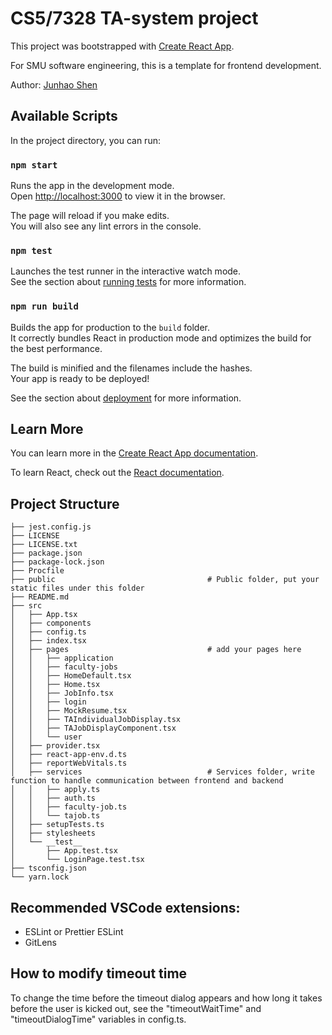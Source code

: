 # CS5/7328 TA-system project
This project was bootstrapped with [Create React App](https://github.com/facebook/create-react-app).


For SMU software engineering, this is a template for frontend development.

Author: [Junhao Shen](junhaos@smu.edu)
## Available Scripts

In the project directory, you can run:

### `npm start`

Runs the app in the development mode.\
Open [http://localhost:3000](http://localhost:3000) to view it in the browser.

The page will reload if you make edits.\
You will also see any lint errors in the console.

### `npm test`

Launches the test runner in the interactive watch mode.\
See the section about [running tests](https://facebook.github.io/create-react-app/docs/running-tests) for more information.

### `npm run build`

Builds the app for production to the `build` folder.\
It correctly bundles React in production mode and optimizes the build for the best performance.

The build is minified and the filenames include the hashes.\
Your app is ready to be deployed!

See the section about [deployment](https://facebook.github.io/create-react-app/docs/deployment) for more information.

## Learn More

You can learn more in the [Create React App documentation](https://facebook.github.io/create-react-app/docs/getting-started).

To learn React, check out the [React documentation](https://reactjs.org/).


## Project Structure
```
├── jest.config.js
├── LICENSE
├── LICENSE.txt
├── package.json
├── package-lock.json
├── Procfile
├── public                                  # Public folder, put your static files under this folder
├── README.md
├── src
│   ├── App.tsx
│   ├── components
│   ├── config.ts
│   ├── index.tsx
│   ├── pages                               # add your pages here
│   │   ├── application
│   │   ├── faculty-jobs
│   │   ├── HomeDefault.tsx
│   │   ├── Home.tsx
│   │   ├── JobInfo.tsx
│   │   ├── login
│   │   ├── MockResume.tsx
│   │   ├── TAIndividualJobDisplay.tsx
│   │   ├── TAJobDisplayComponent.tsx
│   │   └── user
│   ├── provider.tsx
│   ├── react-app-env.d.ts
│   ├── reportWebVitals.ts
│   ├── services                            # Services folder, write function to handle communication between frontend and backend
│   │   ├── apply.ts
│   │   ├── auth.ts
│   │   ├── faculty-job.ts
│   │   └── tajob.ts
│   ├── setupTests.ts
│   ├── stylesheets             
│   └── __test__
│       ├── App.test.tsx
│       └── LoginPage.test.tsx
├── tsconfig.json
└── yarn.lock
```


## Recommended VSCode extensions:
- ESLint or Prettier ESLint
- GitLens

## How to modify timeout time
To change the time before the timeout dialog appears and how long it takes before the user is kicked out,
see the "timeoutWaitTime" and "timeoutDialogTime" variables in config.ts.